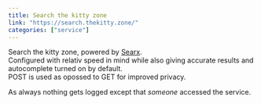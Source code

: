 ```yaml
---
title: Search the kitty zone
link: "https://search.thekitty.zone/"
categories: ["service"] 
---
```


Search the kitty zone, powered by [Searx](https://github.com/searxng/searxng).\
Configured with relativ speed in mind while also giving accurate results and autocomplete turned on by default.\
POST is used as opossed to GET for improved privacy.

As always nothing gets logged except that *someone* accessed the service.